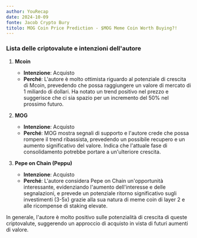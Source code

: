 ```yaml
---
author: YouRecap
date: 2024-10-09
fonte: Jacob Crypto Bury
titolo: MOG Coin Price Prediction - $MOG Meme Coin Worth Buying?!
---
```


### Lista delle criptovalute e intenzioni dell'autore

1. **Mcoin**
   - **Intenzione**: Acquisto
   - **Perché**: L'autore è molto ottimista riguardo al potenziale di crescita di Mcoin, prevedendo che possa raggiungere un valore di mercato di 1 miliardo di dollari. Ha notato un trend positivo nel prezzo e suggerisce che ci sia spazio per un incremento del 50% nel prossimo futuro.

2. **MOG**
   - **Intenzione**: Acquisto
   - **Perché**: MOG mostra segnali di supporto e l'autore crede che possa rompere il trend ribassista, prevedendo un possibile recupero e un aumento significativo del valore. Indica che l'attuale fase di consolidamento potrebbe portare a un'ulteriore crescita.

3. **Pepe on Chain (Peppu)**
   - **Intenzione**: Acquisto
   - **Perché**: L'autore considera Pepe on Chain un'opportunità interessante, evidenziando l'aumento dell'interesse e delle segnalazioni, e prevede un potenziale ritorno significativo sugli investimenti (3-5x) grazie alla sua natura di meme coin di layer 2 e alle ricompense di staking elevate.

In generale, l'autore è molto positivo sulle potenzialità di crescita di queste criptovalute, suggerendo un approccio di acquisto in vista di futuri aumenti di valore.
